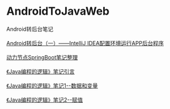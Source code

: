 # AndroidToJavaWeb
Android转后台笔记
<br>
<br>
[Android转后台（一）——IntelliJ IDEA配置环境运行APP后台程序](https://blog.csdn.net/dt235201314/article/details/78850036 "鼠标悬停显示")
<br>
<br>
[动力节点SpringBoot笔记整理](https://blog.csdn.net/DT235201314/article/details/89980994 "鼠标悬停显示")
<br>
<br>
[《Java编程的逻辑》笔记引言](https://www.jianshu.com/p/0421920c4956 "鼠标悬停显示")
<br>
<br>
[《Java编程的逻辑》笔记1--数据和变量](https://www.jianshu.com/p/5438be4dec30 "鼠标悬停显示")
<br>
<br>
[《Java编程的逻辑》笔记2--赋值](https://www.jianshu.com/p/1ad325b0260a "鼠标悬停显示")
<br>

